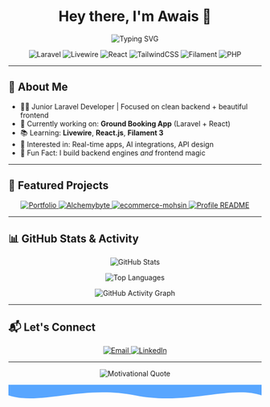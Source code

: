 <!-- 🌟 Animated Typing Banner -->

<h1 align="center">Hey there, I'm Awais 👋</h1>
<p align="center">
  <img src="https://readme-typing-svg.herokuapp.com?font=Fira+Code&weight=500&size=28&pause=1000&color=58A6FF&width=600&lines=Hi+%F0%9F%91%8B%2C+I'm+Muhammad+Awais+Safdar!;Junior+Laravel+Developer+%7C+Frontend+Lover;Backend+Architect+%2B+Frontend+Magic;Let's+Build+Something+Awesome+Together!" alt="Typing SVG" />
</p>

<!-- 🚀 Tech Stack Badges -->
<p align="center">
  <img src="https://img.shields.io/badge/Laravel-F55247?style=for-the-badge&logo=laravel&logoColor=white" alt="Laravel" />
  <img src="https://img.shields.io/badge/Livewire-4E5D94?style=for-the-badge&logo=laravel&logoColor=white" alt="Livewire" />
  <img src="https://img.shields.io/badge/React-61DAFB?style=for-the-badge&logo=react&logoColor=black" alt="React" />
  <img src="https://img.shields.io/badge/TailwindCSS-38B2AC?style=for-the-badge&logo=tailwind-css&logoColor=white" alt="TailwindCSS" />
  <img src="https://img.shields.io/badge/Filament-4C51BF?style=for-the-badge&logo=laravel&logoColor=white" alt="Filament" />
  <img src="https://img.shields.io/badge/PHP-777BB4?style=for-the-badge&logo=php&logoColor=white" alt="PHP" />
</p>

---

## 🎯 About Me

- 🧑‍💻 Junior Laravel Developer | Focused on clean backend + beautiful frontend  
- 🚀 Currently working on: **Ground Booking App** (Laravel + React)  
- 📚 Learning: **Livewire**, **React.js**, **Filament 3**  
- 🌟 Interested in: Real-time apps, AI integrations, API design  
- 🎨 Fun Fact: I build backend engines *and* frontend magic  

---

## 📌 Featured Projects

<p align="center">
  <a href="https://github.com/Muhammad-awais-safdar/Portfolio">
    <img src="https://github-readme-stats.vercel.app/api/pin/?username=Muhammad-awais-safdar&repo=Portfolio&theme=tokyonight&border_radius=10" alt="Portfolio" />
  </a>
  <a href="https://github.com/Muhammad-awais-safdar/Alchemybyte">
    <img src="https://github-readme-stats.vercel.app/api/pin/?username=Muhammad-awais-safdar&repo=Alchemybyte&theme=tokyonight&border_radius=10" alt="Alchemybyte" />
  </a>
  <a href="https://github.com/Muhammad-awais-safdar/ecommerce-mohsin">
    <img src="https://github-readme-stats.vercel.app/api/pin/?username=Muhammad-awais-safdar&repo=ecommerce-mohsin&theme=tokyonight&border_radius=10" alt="ecommerce-mohsin" />
  </a>
  <a href="https://github.com/Muhammad-awais-safdar/Muhammad-awais-safdar">
    <img src="https://github-readme-stats.vercel.app/api/pin/?username=Muhammad-awais-safdar&repo=Muhammad-awais-safdar&theme=tokyonight&border_radius=10" alt="Profile README" />
  </a>
</p>

---

## 📊 GitHub Stats & Activity

<p align="center">
  <img src="https://github-readme-stats.vercel.app/api?username=Muhammad-awais-safdar&show_icons=true&theme=radical&border_radius=20" alt="GitHub Stats" />
</p>

<p align="center">
  <img src="https://github-readme-stats.vercel.app/api/top-langs/?username=Muhammad-awais-safdar&layout=compact&theme=radical&border_radius=20" alt="Top Languages" />
</p>

<p align="center">
  <img src="https://github-readme-activity-graph.vercel.app/graph?username=Muhammad-awais-safdar&theme=react-dark&area=true&hide_border=true" alt="GitHub Activity Graph" />
</p>

---

## 📬 Let's Connect

<p align="center">
  <a href="mailto:awaissafdar111@gmail.com">
    <img src="https://img.shields.io/badge/Email-D14836?style=for-the-badge&logo=gmail&logoColor=white" alt="Email" />
  </a>
  <a href="https://www.linkedin.com/in/awais-safdar111/">
    <img src="https://img.shields.io/badge/LinkedIn-0A66C2?style=for-the-badge&logo=linkedin&logoColor=white" alt="LinkedIn" />
  </a>
</p>

---

<!-- 🌈 Closing Motivational Quote -->
<p align="center">
  <img src="https://readme-typing-svg.herokuapp.com?font=Fira+Code&size=24&pause=1000&color=7CFC00&center=true&vCenter=true&width=600&lines=%22Code+is+like+humor.+When+you+have+to+explain+it%2C+it's+bad.%22" alt="Motivational Quote" />
</p>

<!-- 🌊 Inline SVG Wave Divider -->
<p align="center">
  <svg width="100%" height="100" viewBox="0 0 1200 120" preserveAspectRatio="none">
    <path d="M0,0 V50 C150,100 350,0 600,50 C850,100 1050,0 1200,50 V0z" fill="#58A6FF" />
  </svg>
</p>
